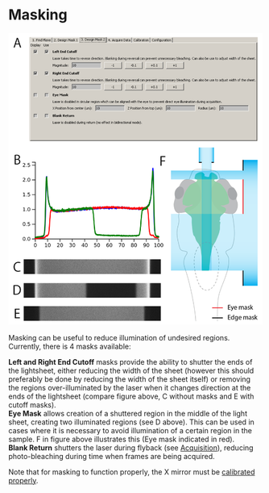 # Masking
<div align=center><img src="./img/masking.png" alt="acquisition" width="600"/></div>

Masking can be useful to reduce illumination of undesired regions. Currently, there is 4 masks available:

**Left and Right End Cutoff** masks provide the ability to shutter the ends of the lightsheet, either reducing the width of the sheet (however this should preferably be done by reducing the width of the sheet itself) or removing the regions over-illuminated by the laser when it changes direction at the ends of the lightsheet (compare figure above, C without masks and E with cutoff masks).<br/>
**Eye Mask** allows creation of a shuttered region in the middle of the light sheet, creating two illuminated regions (see D above). This can be used in cases where it is necessary to avoid illumination of a certain region in the sample. F in figure above illustrates this (Eye mask indicated in red).<br/>
**Blank Return** shutters the laser during flyback (see [Acquisition](/acquisition.md)), reducing photo-bleaching during time when frames are being acquired.

Note that for masking to function properly, the X mirror must be [calibrated properly](/calibration.md).
